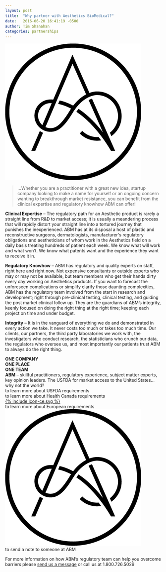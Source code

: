 ```yaml
---
layout: post
title:  "Why partner with Aesthetics BioMedical?"
date:   2016-06-20 16:41:19 -0500
author: Tim Shanahan
categories: partnerships
---
```

<div class="pull-right max-width-100">
	<img class="img-responsive" src="/favicon.png" alt="Brand logo">
</div>

>...Whether you are a practitioner with a great new idea, startup company looking to make a name for yourself or an ongoing concern wanting to breakthrough market resistance, you can benefit from the clinical expertise and regulatory knowhow ABM can offer!

<div class="clearfix"></div>

__Clinical Expertise__ – The regulatory path for an Aesthetic product is rarely a straight line from R&D to market access; it is usually a meandering process that will rapidly distort your straight line into a tortured journey that
punishes the inexperienced. ABM has at its disposal a host of plastic and reconstructive surgeons, dermatologists,
manufacturer's regulatory obligations and aestheticians of whom work in the Aesthetics field on a daily basis treating hundreds of patient each week. We know what will work and what won’t. We know what patents want and the experience they want to receive it in.

__Regulatory Knowhow__ – ABM has regulatory and quality experts on staff, right here and right now. Not expensive consultants or outside experts who may or may not be available, but team members who get their hands dirty every day working on Aesthetics products. If you want to forecast the unforeseen complications or simplify clarify those daunting complexities, ABM has the regulatory team involved from the start in research and development; right through pre-clinical testing, clinical testing, and guiding the post market clinical follow up. They are the guardians of ABM’s integrity, keenly focused on doing the right thing at the right time; keeping each project on time and under budget.

__Integrity__ – It is in the vanguard of everything we do and demonstrated in every action we take. It never costs too much or takes too much time. Our clients, our partners, the third party laboratories we work with, the investigators who conduct research, the statisticians who crunch our data, the regulators who oversee us, and most importantly our patients trust ABM to always do the right thing.

<div class="margin-25-0">
	<div class="row ">
		<div class="col-xs-12 col-sm-3 text-center margin-bottom-1">
			<strong>
				ONE COMPANY<br>
				ONE PLACE<br>
				ONE TEAM<br>
			</strong>
		</div>
		<div class="col-xs-10 col-xs-offset-1 col-sm-9 col-sm-offset-0">
			<strong>ABM</strong> – skillful practitioners, regulatory experience, subject matter experts, key opinion leaders. The USFDA for market access to the United States... why not the world?
		</div>
	</div>
</div>

<div class="margin-25-0">
	<div class="row margin-bottom-1">
		<div class="col-xs-2 col-xs-offset-1 col-sm-3 col-sm-offset-0 text-center">
			<a href="/regulatory" alt=""><span class="flag-icon flag-icon-us flag-icon-squared line-height-3 width-3 img-circle"></span></a>
		</div>
		<div class="col-xs-8">
			to learn more about USFDA requirements
		</div>
	</div>
	<div class="row margin-bottom-1">
		<div class="col-xs-2 col-xs-offset-1 col-sm-3 col-sm-offset-0 text-center">
			<span class="flag-icon flag-icon-ca flag-icon-squared line-height-3 width-3 img-circle "></span>
		</div>
		<div class="col-xs-8">
			to learn more about Health Canada requirements
		</div>
	</div>
	<div class="row margin-bottom-1">
		<div class="col-xs-2 col-xs-offset-1 col-sm-3 col-sm-offset-0 text-center">
			<a href=""><span class="width-3">{% include icon-ce.svg %}</span></a>
		</div>
		<div class="col-xs-8">
			to learn more about European requirements
		</div>
	</div>
	<div class="row">
		<div class="col-xs-2 col-xs-offset-1 col-sm-3 col-sm-offset-0 text-center">
			<img class="img-circle line-height-3 width-3" src="/favicon.png" alt="">
		</div>
		<div class="col-xs-8">
				to send a note to someone at ABM
		</div>
	</div>
</div>

For more information on how ABM’s regulatory team can help you overcome barriers please [send us a message](/contact) or call us at 1.800.726.5029
